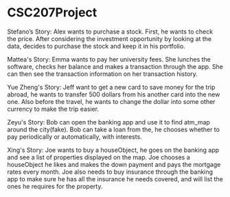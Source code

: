 # CSC207Project


Stefano’s Story: Alex wants to purchase a stock. First, he wants to check the price. 
After considering the investment opportunity by looking at the data, decides to purchase 
the stock and keep it in his portfolio.

Mattea's Story: Emma wants to pay her university fees. She lunches the software, checks her balance and makes a 
transaction through the app. She can then see the transaction information on her transaction history.

Yue Zheng's Story: Jeff want to get a new card to save money for the trip abroad, he wants to transfer 500 dollars from
his another card into the new one. Also before the travel, he wants to change the dollar into some
other currency to make the trip easier.

Zeyu's Story: Bob can open the banking app and use it to find atm_map around the city(fake). 
Bob can take a loan from the, he chooses whether to pay periodically or automatically, with interests.

Xing's Story: Joe wants to buy a houseObject, he goes on the banking app and see a list of properties displayed on the map. 
Joe chooses a houseObject he likes and makes the down payment and pays the mortgage rates every month. Joe also needs to buy 
insurance through the banking app to make sure he has all the insurance he needs covered, and will list the ones he 
requires for the property.


